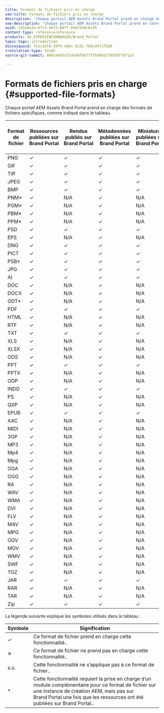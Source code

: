 ```yaml
---
title: Formats de fichiers pris en charge
seo-title: Formats de fichiers pris en charge
description: 'Chaque portail AEM Assets Brand Portal prend en charge des formats de fichiers spécifiques, comme indiqué dans le tableau. '
seo-description: 'Chaque portail AEM Assets Brand Portal prend en charge des formats de fichiers spécifiques, comme indiqué dans le tableau. '
uuid: c92ada3a-6fc3-4ef2-88ff-8e67a50c8c95
content-type: référencereference
products: SG_EXPERIENCEMANAGER/Brand_Portal
topic-tags: introduction
discoiquuid: fe1c2df8-39f4-4d5c-91d1-7b6cd4f1f589
translation-type: tm+mt
source-git-commit: 068ce845c51de48fb677f7bd09a2f6d20ff6f1a5

---
```



# Formats de fichiers pris en charge {#supported-file-formats}

Chaque portail AEM Assets Brand Portal prend en charge des formats de fichiers spécifiques, comme indiqué dans le tableau.

| Format de fichier | Ressources publiées sur Brand Portal | Rendus publiés sur Brand Portal | Métadonnées publiées sur Brand Portal | Miniatures publiées sur Brand Portal | Pages des détails des ressources publiées sur Brand Portal | Partages de liens | Miniatures des partages de liens | Aperçus des partages de liens |
|-------------|----------------------------------|--------------------------------------|------------------------------------|--------------------------------------|-----------------------------------------------|-------------|-----------------------|---------------------|
| PNG | ✓ | ✓ | ✓ | ✓ | ✓ | ✓ | ✓ | ✓ |
| GIF | ✓ | ✓ | ✓ | ✓ | ✓ | ✓ | ✓ | ✓ |
| Tiff | ✓ | ✓ | ✓ | ✓ | ✓ | ✓ | ✓ | ✕ |
| JPEG | ✓ | ✓ | ✓ | ✓ | ✓ | ✓ | ✓ | ✓ |
| BMP | ✓ | ✓ | ✓ | ✓ | ✓ | ✓ | ✓ | ✕ |
| PNM* | ✓ | N/A | ✓ | N/A | N/A | ✓ | N/A | N/A |
| PGM* | ✓ | N/A | ✓ | N/A | N/A | ✓ | N/A | N/A |
| PBM* | ✓ | N/A | ✓ | N/A | N/A | ✓ | N/A | N/A |
| PPM* | ✓ | N/A | ✓ | N/A | N/A | ✓ | N/A | N/A |
| PSD | ✓ | ✓ | ✓ | ✓ | ✓ | ✓ | ✓ | ✕ |
| EPS | ✓ | N/A | ✓ | N/A | N/A | ✓ | N/A | ✕ |
| DNG | ✓ | ✓ | ✓ | ✓ | ✓ | ✓ | ✓ | ✕ |
| PICT | ✓ | ✓ | ✓ | ✓ | ✓ | ✓ | ✓ | ✕ |
| PSB* | ✓ | ✓ | ✓ | ✓ | ✓ | ✓ | ✓ | ✕ |
| JPG | ✓ | ✓ | ✓ | ✓ | ✓ | ✓ | ✓ | ✓ |
| AI | ✓ | ✓ | ✓ | ✓ | ✓ | ✓ | ✓ | ✕ |
| DOC | ✓ | N/A | ✓ | N/A | N/A | ✓ | ✕ | ✕ |
| DOCX | ✓ | N/A | ✓ | N/A | N/A | ✓ | ✕ | ✕ |
| ODT* | ✓ | N/A | ✓ | N/A | N/A | ✓ | ✕ | ✕ |
| PDF | ✓ | ✓ | ✓ | ✓ | ✓ | ✓ | ✓ | ✕ |
| HTML | ✓ | N/A | ✓ | N/A | N/A | ✓ | ✕ | ✕ |
| RTF | ✓ | N/A | ✓ | N/A | N/A | ✓ | ✕ | ✕ |
| TXT | ✓ | ✓ | ✓ | ✓ | ✓ | ✓ | ✓ | ✕ |
| XLS | ✓ | N/A | ✓ | N/A | N/A | ✓ | ✕ | ✕ |
| XLSX | ✓ | N/A | ✓ | N/A | N/A | ✓ | ✕ | ✕ |
| ODS | ✓ | N/A | ✓ | N/A | N/A | ✓ | ✕ | ✕ |
| PPT | ✓ | ✓ | ✓ | ✓ | ✓ | ✓ | ✓ | ✕ |
| PPTX | ✓ | N/A | ✓ | N/A | N/A | ✓ | ✕ | ✕ |
| ODP | ✓ | N/A | ✓ | N/A | N/A | ✓ | ✕ | ✕ |
| INDD | ✓ | ✓ | ✓ | ✓ | ✓ | ✓ | ✓ | ✕ |
| PS | ✓ | N/A | ✓ | N/A | N/A | ✓ | ✕ | ✕ |
| QXP | ✓ | N/A | ✓ | N/A | N/A | ✓ | ✕ | ✕ |
| EPUB | ✓ | ✓ | ✓ | ✓ | ✓ | ✓ | ✓ | ✕ |
| AAC | ✓ | N/A | ✓ | N/A | N/A | ✓ | ✕ | ✕ |
| MIDI | ✓ | N/A | ✓ | N/A | N/A | ✓ | ✕ | ✕ |
| 3GP | ✓ | N/A | ✓ | N/A | N/A | ✓ | ✕ | ✕ |
| MP3 | ✓ | N/A | ✓ | N/A | ✕ | ✓ | ✕ | ✕ |
| Mp4 | ✓ | N/A | ✓ | N/A | ✓ | ✓ | ✕ | ✕ |
| Mpg | ✓ | N/A | ✓ | N/A | N/A | ✓ | ✕ | ✕ |
| OGA | ✓ | N/A | ✓ | N/A | ✕ | ✓ | ✕ | ✕ |
| OGG | ✓ | N/A | ✓ | N/A | ✓ | ✓ | ✕ | ✕ |
| RA | ✓ | N/A | ✓ | N/A | N/A | ✓ | ✕ | ✕ |
| WAV | ✓ | N/A | ✓ | N/A | N/A | ✓ | ✕ | ✕ |
| WMA | ✓ | N/A | ✓ | N/A | N/A | ✓ | ✕ | ✕ |
| DVI | ✓ | N/A | ✓ | N/A | N/A | ✓ | ✕ | ✕ |
| FLV | ✓ | N/A | ✓ | N/A | N/A | ✓ | ✕ | ✕ |
| M4V | ✓ | N/A | ✓ | N/A | ✕ | ✓ | ✕ | ✕ |
| MPG | ✓ | N/A | ✓ | N/A | N/A | ✓ | ✕ | ✕ |
| OGV | ✓ | N/A | ✓ | N/A | ✓ | ✓ | ✕ | ✕ |
| MOV | ✓ | N/A | ✓ | N/A | N/A | ✓ | ✕ | ✕ |
| WMV | ✓ | N/A | ✓ | N/A | ✕ | ✓ | ✕ | ✕ |
| SWF | ✓ | N/A | ✓ | N/A | ✓ | ✓ | ✕ | ✕ |
| TGZ | ✓ | N/A | ✓ | N/A | N/A | ✓ | N/A | ✕ |
| JAR | ✓ | ✓ | ✓ | ✓ | N/A | ✓ | ✓ | ✕ |
| RAR | ✓ | N/A | ✓ | N/A | N/A | ✓ | N/A | ✕ |
| TAR | ✓ | N/A | ✓ | N/A | N/A | ✓ | N/A | ✕ |
| Zip | ✓ | ✓ | ✓ | ✓ | N/A | ✓ | ✓ | ✕ |

La légende suivante explique les symboles utilisés dans le tableau :

| Symbole | Signification |
|--------|-----------------------------------------------------------------------------------------------------------------------------------------------------|
| ✓ | Ce format de fichier prend en charge cette fonctionnalité.. |
| ✕ | Ce format de fichier ne prend pas en charge cette fonctionnalité.. |
| s.o. | Cette fonctionnalité ne s’applique pas à ce format de fichier.. |
| * | Cette fonctionnalité requiert la prise en charge d’un module complémentaire pour ce format de fichier sur une instance de création AEM, mais pas sur Brand Portal une fois que les ressources ont été publiées sur Brand Portal.. |